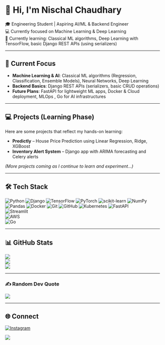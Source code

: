 # 💫 Hi, I'm Nischal Chaudhary

🎓 Engineering Student | Aspiring AI/ML & Backend Engineer   
💻 Currently focused on Machine Learning & Deep Learning  
🧠 Currently learning: Classical ML algorithms, Deep Learning with TensorFlow, basic Django REST APIs (using serializers)   

---

## 🚀 Current Focus
- **Machine Learning & AI**: Classical ML algorithms (Regression, Classification, Ensemble Models), Neural Networks, Deep Learning  
- **Backend Basics**: Django REST APIs (serializers, basic CRUD operations)  
- **Future Plans**: FastAPI for lightweight ML apps,  Docker & Cloud deployment, MLOps   , Go for AI infrastructures


---

## 💻 Projects (Learning Phase)
Here are some projects that reflect my hands-on learning:

- **Predictly** – House Price Prediction using Linear Regression, Ridge, XGBoost  
- **Inventory Alert System** – Django app with ARIMA forecasting and Celery alerts  


*(More projects coming as I continue to learn and experiment…)*

---

## 🛠 Tech Stack
![Python](https://img.shields.io/badge/python-3670A0?style=for-the-badge&logo=python&logoColor=ffdd54) 
![Django](https://img.shields.io/badge/django-%23092E20.svg?style=for-the-badge&logo=django&logoColor=white) 
![TensorFlow](https://img.shields.io/badge/TensorFlow-%23FF6F00.svg?style=for-the-badge&logo=TensorFlow&logoColor=white) 
![PyTorch](https://img.shields.io/badge/PyTorch-%23EE4C2C.svg?style=for-the-badge&logo=PyTorch&logoColor=white) 
![scikit-learn](https://img.shields.io/badge/scikit--learn-%23F7931E.svg?style=for-the-badge&logo=scikit-learn&logoColor=white) 
![NumPy](https://img.shields.io/badge/numpy-%23013243.svg?style=for-the-badge&logo=numpy&logoColor=white) 
![Pandas](https://img.shields.io/badge/pandas-%23150458.svg?style=for-the-badge&logo=pandas&logoColor=white) 
![Docker](https://img.shields.io/badge/docker-%230db7ed.svg?style=for-the-badge&logo=docker&logoColor=white) 
![Git](https://img.shields.io/badge/git-%23F05033.svg?style=for-the-badge&logo=git&logoColor=white) 
![GitHub](https://img.shields.io/badge/github-%23121011.svg?style=for-the-badge&logo=github&logoColor=white) 
![Kubernetes](https://img.shields.io/badge/kubernetes-%23326ce5.svg?style=for-the-badge&logo=kubernetes&logoColor=white)
![FastAPI](https://img.shields.io/badge/FastAPI-%2300ACC1.svg?style=for-the-badge&logo=fastapi&logoColor=white)  
![Streamlit](https://img.shields.io/badge/Streamlit-%23FF4B4B.svg?style=for-the-badge&logo=streamlit&logoColor=white)   
![AWS](https://img.shields.io/badge/AWS-%23FF9900.svg?style=for-the-badge&logo=amazon-aws&logoColor=white)  
![Go](https://img.shields.io/badge/Go-%2300ADD8.svg?style=for-the-badge&logo=go&logoColor=white)  

---

## 📊 GitHub Stats
![](https://github-readme-stats.vercel.app/api?username=ronnin796&theme=dark&hide_border=false&include_all_commits=true&count_private=true)<br/>
![](https://nirzak-streak-stats.vercel.app/?user=ronnin796&theme=dark&hide_border=false)<br/>
![](https://github-readme-stats.vercel.app/api/top-langs/?username=ronnin796&theme=dark&hide_border=false&include_all_commits=true&count_private=true&layout=compact)

---

### ✍️ Random Dev Quote
![](https://quotes-github-readme.vercel.app/api?type=horizontal&theme=radical)

---

## 🌐 Connect
[![Instagram](https://img.shields.io/badge/Instagram-%23E4405F.svg?logo=Instagram&logoColor=white)](https://instagram.com/_elpsy.n1sch404)  

[![](https://visitcount.itsvg.in/api?id=ronnin796&icon=0&color=0)](https://visitcount.itsvg.in)
